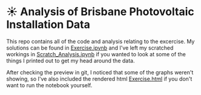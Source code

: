 # ☀ Analysis of Brisbane Photovoltaic Installation Data

This repo contains all of the code and analysis relating to the excercise. My solutions can be found in [Exercise.ipynb](https://github.com/lukekh/SolarExercise/blob/main/Exercise.ipynb) and I've left my scratched workings in [Scratch_Analysis.ipynb](https://github.com/lukekh/SolarExercise/blob/main/Scratch_Analysis.ipynb) if you wanted to look at some of the things I printed out to get my head around the data.

After checking the preview in git, I noticed that some of the graphs weren't showing, so I've also included the rendered html [Exercise.html](https://github.com/lukekh/SolarExercise/blob/main/Exercise.html) if you don't want to run the notebook yourself.
